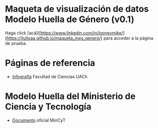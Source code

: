 # Maqueta de visualización de datos Modelo Huella de Género (v0.1)
Haga click [acá]([https://www.linkedin.com/in/looneymike/](https://jlulloaa.github.io/maqueta_ines_genero/) para acceder a la página de prueba.

# Páginas de referencia
- [Infografía](https://ciencias.uach.cl/wp-content/uploads/2022/09/infografia-huella-de-genero-uach-G-A4-final.pdf) Facultad de Ciencias UACh

# Modelo Huella del Ministerio de Ciencia y Tecnología
- [Documento](https://drive.google.com/file/d/1IqP5VpAnhySwH963w1fd4Iu4f9SpMu7g/view) oficial MinCyT
